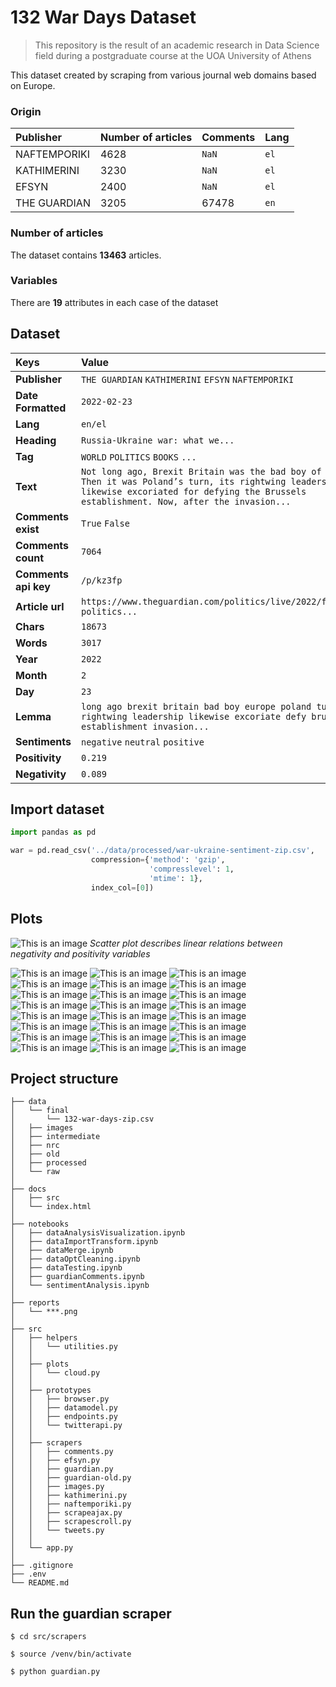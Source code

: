 # 132 War Days Dataset
> This repository is the result of an academic research in Data Science field during a postgraduate course at the UOA University of Athens

This dataset created by scraping from various journal web domains based on Europe.  
### Origin
| Publisher    | Number of articles | Comments | Lang |
|:-------------|:-------------------|----------|------|
| NAFTEMPORIKI | 4628               | `NaN`    | `el` |
| KATHIMERINI  | 3230               | `NaN`    | `el` |
| EFSYN        | 2400               | `NaN`    | `el` |
| THE GUARDIAN | 3205               | 67478    | `en` |

### Number of articles
The dataset contains **13463** articles.
### Variables
There are **19** attributes in each case of the dataset
## Dataset

| Keys                 | Value                                                                                                                                                                                                |
|:---------------------|:-----------------------------------------------------------------------------------------------------------------------------------------------------------------------------------------------------|
| **Publisher**        | `THE GUARDIAN` `KATHIMERINI` `EFSYN` `NAFTEMPORIKI`                                                                                                                                                  |
| **Date Formatted**   | `2022-02-23`                                                                                                                                                                                         |
| **Lang**             | `en/el`                                                                                                                                                                                              |
| **Heading**          | `Russia-Ukraine war: what we...`                                                                                                                                                                     |
| **Tag**              | `WORLD` `POLITICS` `BOOKS` `...`                                                                                                                                                                     |
| **Text**             | `Not long ago, Brexit Britain was the bad boy of Europe. Then it was Poland’s turn, its rightwing leadership likewise excoriated for defying the Brussels establishment. Now, after the invasion...` |
| **Comments exist**   | `True` `False`                                                                                                                                                                                       |
| **Comments count**   | `7064`                                                                                                                                                                                               |
| **Comments api key** | `/p/kz3fp`                                                                                                                                                                                           |
| **Article url**      | `https://www.theguardian.com/politics/live/2022/feb/23/uk-politics...`                                                                                                                               |
| **Chars**            | `18673`                                                                                                                                                                                              |
| **Words**            | `3017`                                                                                                                                                                                               |
| **Year**             | `2022`                                                                                                                                                                                               |
| **Month**            | `2`                                                                                                                                                                                                  |
| **Day**              | `23`                                                                                                                                                                                                 |
| **Lemma**            | `long ago brexit britain bad boy europe poland turn rightwing leadership likewise excoriate defy brussels establishment invasion...`                                                                 |
| **Sentiments**       | `negative` `neutral` `positive`                                                                                                                                                                      |
| **Positivity**       | `0.219`                                                                                                                                                                                              |
| **Negativity**       | `0.089`                                                                                                                                                                                              |

## Import dataset
```python
import pandas as pd

war = pd.read_csv('../data/processed/war-ukraine-sentiment-zip.csv',
                  compression={'method': 'gzip',
                               'compresslevel': 1,
                               'mtime': 1},
                  index_col=[0])
```
## Plots
![This is an image](reports/26-linear-relations.png)
_Scatter plot describes linear relations between negativity and positivity variables_

![This is an image](reports/1-Scatter-plot-words.png)
![This is an image](reports/2-Scatter-plot-date-range.png)
![This is an image](reports/3-Jointplot-linear-regression.png)
![This is an image](reports/4-1-dist-sentiment-publisher.png)
![This is an image](reports/4-2-dist-sentiment-sentiment.png)
![This is an image](reports/5-relplot-efsyn.png)
![This is an image](reports/6-relplot-guardian.png)
![This is an image](reports/7-relplot-kathimerini.png)
![This is an image](reports/8-naftemporiki.png)
![This is an image](reports/9-catplot-facetgrid-sentiments.png)
![This is an image](reports/10-bar-publisher.png)
![This is an image](reports/11-bar-sentiment.png)
![This is an image](reports/12-bar-publisher-words.png)
![This is an image](reports/13-displot-sentiments.png)
![This is an image](reports/14-displot-publisher.png)
![This is an image](reports/15-dist-bar-publisher.png)
![This is an image](reports/16-dist-bar-sentiments.png)
![This is an image](reports/17-dist-reverse.png)
![This is an image](reports/18-nlp-en.png)
![This is an image](reports/19-nlp-gr.png)
![This is an image](reports/20-nlp.png)
![This is an image](reports/25-heatmap-correlations.png)
![This is an image](reports/26-linear-relations.png)
![This is an image](reports/21-scatter-text.png)




## Project structure
````
├── data
│   └── final 
│       └── 132-war-days-zip.csv
│   ├── images
│   ├── intermediate
│   ├── nrc
│   ├── old
│   ├── processed
│   └── raw
│
├── docs
│   ├── src 
│   └── index.html
│   
├── notebooks
│   ├── dataAnalysisVisualization.ipynb
│   ├── dataImportTransform.ipynb
│   ├── dataMerge.ipynb
│   ├── dataOptCleaning.ipynb
│   ├── dataTesting.ipynb
│   ├── guardianComments.ipynb
│   └── sentimentAnalysis.ipynb
│
├── reports
│   └── ***.png
│   
├── src
│   ├── helpers
│   │   └── utilities.py
│   │ 
│   ├── plots
│   │   └── cloud.py
│   │  
│   ├── prototypes
│   │   ├── browser.py 
│   │   ├── datamodel.py 
│   │   ├── endpoints.py 
│   │   └── twitterapi.py
│   │ 
│   ├── scrapers
│   │   ├── comments.py 
│   │   ├── efsyn.py 
│   │   ├── guardian.py 
│   │   ├── guardian-old.py 
│   │   ├── images.py 
│   │   ├── kathimerini.py 
│   │   ├── naftemporiki.py 
│   │   ├── scrapeajax.py 
│   │   ├── scrapescroll.py 
│   │   └── tweets.py
│   │                    
│   └── app.py 
│             
├── .gitignore
├── .env
└── README.md
````

## Run the guardian scraper
````shell
$ cd src/scrapers
````
````shell
$ source /venv/bin/activate
````
````shell
$ python guardian.py
````